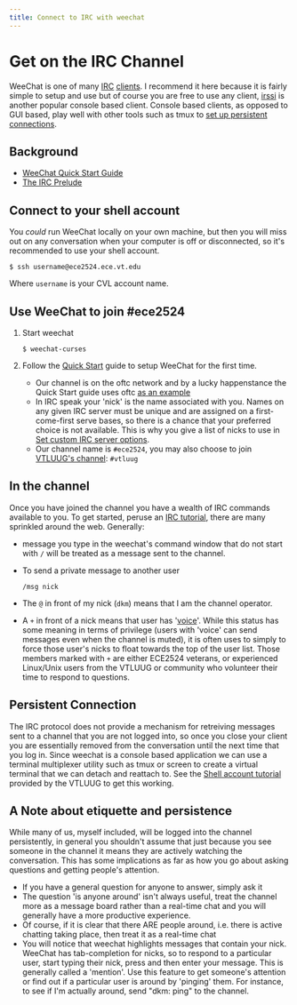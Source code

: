 ```yaml
---
title: Connect to IRC with weechat
---
```


# Get on the IRC Channel

WeeChat is one of many
[IRC](http://www.irchelp.org/irchelp/new2irc.html)
[clients](http://www.irchelp.org/irchelp/clients/).  I recommend it
here because it is fairly simple to setup and use but of course you
are free to use any client, [irssi](http://www.irssi.org/) is another
popular console based client.  Console based clients, as opposed to
GUI based, play well with other tools such as tmux to
[set up persistent connections](https://vtluug.org/wiki/Shell_account_tutorial).

## Background

- [WeeChat Quick Start Guide](http://www.weechat.org/files/doc/devel/weechat_quickstart.en.html)
- [The IRC Prelude](http://www.irchelp.org/irchelp/new2irc.html)

## Connect to your shell account

You *could* run WeeChat locally on your own machine, but then you
will miss out on any conversation when your computer is off or
disconnected, so it's recommended to use your shell account.

~~~~ console
$ ssh username@ece2524.ece.vt.edu
~~~~

Where `username` is your CVL account name.

## Use WeeChat to join #ece2524

1. Start weechat

   ~~~~ console
   $ weechat-curses
   ~~~~

2. Follow the
   [Quick Start](http://www.weechat.org/files/doc/devel/weechat_quickstart.en.html)
   guide to setup WeeChat for the first time.

   - Our channel is on the oftc network and by a lucky happenstance
     the Quick Start guide uses oftc
     [as an example](http://www.weechat.org/files/doc/devel/weechat_quickstart.en.html#create_irc_server)
   - In IRC speak your 'nick' is the name associated with you. Names
     on any given IRC server must be unique and are assigned on a
     first-come-first serve bases, so there is a chance that your
     preferred choice is not available. This is why you give a list of
     nicks to use in [Set custom IRC server options](http://www.weechat.org/files/doc/devel/weechat_quickstart.en.html#irc_server_options).
   - Our channel name is `#ece2524`, you may also choose to join [VTLUUG's channel](https://vtluug.org/irc/): `#vtluug`

## In the channel

Once you have joined the channel you have a wealth of IRC commands
available to you. To get started, peruse an
[IRC tutorial](http://www.irchelp.org/irchelp/irctutorial.html), there
are many sprinkled around the web. Generally:

- message you type in the weechat's command window that do not start
with `/` will be treated as a message sent to the channel.
- To send a private message to another user

  ~~~~ irc
  /msg nick
  ~~~~
  
- The `@` in front of my nick (`dkm`) means that I am the channel operator.
- A `+` in front of a nick means that user has
'[voice](http://answers.yahoo.com/question/index?qid=20080416002817AAXgf1q)'. While
this status has some meaning in terms of privilege (users with 'voice'
can send messages even when the channel is muted), it is often uses to
simply to force those user's nicks to float towards the top of the
user list. Those members marked with `+` are either ECE2524 veterans,
or experienced Linux/Unix users from the VTLUUG or community who
volunteer their time to respond to questions.

## Persistent Connection

The IRC protocol does not provide a mechanism for retreiving messages
sent to a channel that you are not logged into, so once you close your
client you are essentially removed from the conversation until the
next time that you log in. Since weechat is a console based
application we can use a terminal multiplexer utility such as tmux or
screen to create a virtual terminal that we can detach and reattach
to. See the
[Shell account tutorial](https://vtluug.org/wiki/Shell_account_tutorial)
provided by the VTLUUG to get this working.

## A Note about etiquette and persistence

While many of us, myself included, will be logged into the channel
persistently, in general you shouldn't assume that just because you
see someone in the channel it means they are actively watching the
conversation. This has some implications as far as how you go about
asking questions and getting people's attention.

- If you have a general question for anyone to answer, simply ask it
- The question 'is anyone around' isn't always useful, treat the
  channel more as a message board rather than a real-time chat and you
  will generally have a more productive experience.
- Of course, if it is clear that there ARE people around, i.e. there
  is active chatting taking place, then treat it as a real-time chat
- You will notice that weechat highlights messages that contain your
  nick. WeeChat has tab-completion for nicks, so to respond to a
  particular user, start typing their nick, press <TAB> and then enter
  your message. This is generally called a 'mention'. Use this feature
  to get someone's attention or find out if a particular user is
  around by 'pinging' them. For instance, to see if I'm actually
  around, send "dkm: ping" to the channel.
